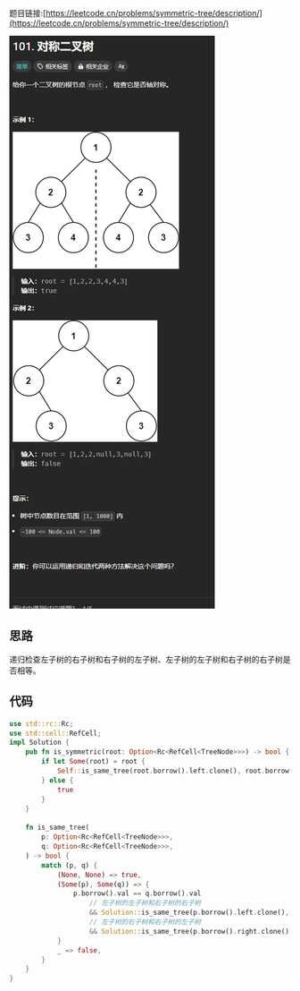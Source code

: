 题目链接:[https://leetcode.cn/problems/symmetric-tree/description/](https://leetcode.cn/problems/symmetric-tree/description/)

![](../../../../../images/2024/1732783305394-92643cd3-4142-4233-b387-faf91ecc3dea.png)

## 思路
递归检查左子树的右子树和右子树的左子树、左子树的左子树和右子树的右子树是否相等。

## 代码
```rust
use std::rc::Rc;
use std::cell::RefCell;
impl Solution {
    pub fn is_symmetric(root: Option<Rc<RefCell<TreeNode>>>) -> bool {
        if let Some(root) = root {
            Self::is_same_tree(root.borrow().left.clone(), root.borrow().right.clone())
        } else {
            true
        }
    }

    fn is_same_tree(
        p: Option<Rc<RefCell<TreeNode>>>,
        q: Option<Rc<RefCell<TreeNode>>>,
    ) -> bool {
        match (p, q) {
            (None, None) => true,
            (Some(p), Some(q)) => {
                p.borrow().val == q.borrow().val
                    // 左子树的左子树和右子树的右子树
                    && Solution::is_same_tree(p.borrow().left.clone(), q.borrow().right.clone())
                    // 左子树的右子树和右子树的左子树
                    && Solution::is_same_tree(p.borrow().right.clone(), q.borrow().left.clone())
            }
            _ => false,
        }
    }
}
```



